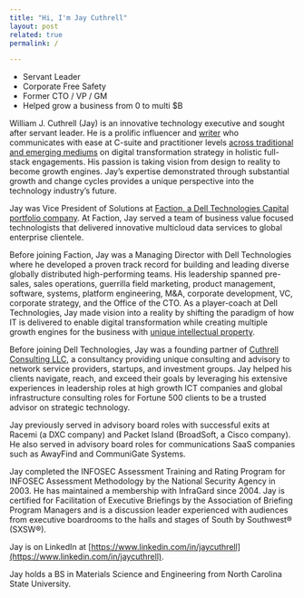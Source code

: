 ```yaml
---
title: "Hi, I'm Jay Cuthrell"
layout: post
related: true
permalink: /

---
```


- Servant Leader 
- Corporate Free Safety 
- Former CTO / VP / GM 
- Helped grow a business from 0 to multi $B

William J. Cuthrell (Jay) is an innovative technology executive and sought after servant leader. He is a prolific influencer and [writer](https://jaycuthrell.com/media) who communicates with ease at C-suite and practitioner levels [across traditional and emerging mediums](https://jaycuthrell.com/media) on digital transformation strategy in holistic full-stack engagements. His passion is taking vision from design to reality to become growth engines. Jay’s expertise demonstrated through substantial growth and change cycles provides a unique perspective into the technology industry’s future.

Jay was Vice President of Solutions at [Faction, a Dell Technologies Capital portfolio company](https://www.delltechnologiescapital.com/portfolio/). At Faction, Jay served a team of business value focused technologists that delivered innovative multicloud data services to global enterprise clientele.

Before joining Faction, Jay was a Managing Director with Dell Technologies where he developed a proven track record for building and leading diverse globally distributed high-performing teams. His leadership spanned pre-sales, sales operations, guerrilla field marketing, product management, software, systems, platform engineering, M&A, corporate development, VC, corporate strategy, and the Office of the CTO. As a player-coach at Dell Technologies, Jay made vision into a reality by shifting the paradigm of how IT is delivered to enable digital transformation while creating multiple growth engines for the business with [unique intellectual property](https://patents.google.com/patent/US9684539B1/en).

Before joining Dell Technologies, Jay was a founding partner of [Cuthrell Consulting LLC](https://cuthrell.com), a consultancy providing unique consulting and advisory to network service providers, startups, and investment groups. Jay helped his clients navigate, reach, and exceed their goals by leveraging his extensive experiences in leadership roles at high growth ICT companies and global infrastructure consulting roles for Fortune 500 clients to be a trusted advisor on strategic technology.

Jay previously served in advisory board roles with successful exits at Racemi (a DXC company) and Packet Island (BroadSoft, a Cisco company). He also served in advisory board roles for communications SaaS companies such as AwayFind and CommuniGate Systems.

Jay completed the INFOSEC Assessment Training and Rating Program for INFOSEC Assessment Methodology by the National Security Agency in 2003. He has maintained a membership with InfraGard since 2004. Jay is certified for Facilitation of Executive Briefings by the Association of Briefing Program Managers and is a discussion leader experienced with audiences from executive boardrooms to the halls and stages of South by Southwest® (SXSW®).

Jay is on LinkedIn at [https://www.linkedin.com/in/jaycuthrell](https://www.linkedin.com/in/jaycuthrell).

Jay holds a BS in Materials Science and Engineering from North Carolina State University.
